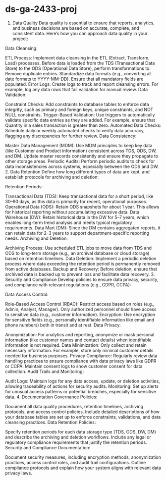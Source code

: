# ds-ga-2433-proj

1. Data Quality
   Data quality is essential to ensure that reports, analytics, and business decisions are based on accurate, complete, and consistent data. Here’s how you can approach data quality in your project:

Data Cleansing:

ETL Process: Implement data cleansing in the ETL (Extract, Transform, Load) processes. Before data is loaded from the TDS (Transactional Data Store) to the ODS (Operational Data Store), perform transformations to:
Remove duplicate entries.
Standardize data formats (e.g., converting all date formats to YYYY-MM-DD).
Ensure that all mandatory fields are populated.
Error Logs: Create logs to track and report cleansing errors. For example, log any data rows that fail validation for manual review.
Data Validation:

Constraint Checks: Add constraints to database tables to enforce data integrity, such as primary and foreign keys, unique constraints, and NOT NULL constraints.
Trigger-Based Validation: Use triggers to automatically validate specific data entries as they are added. For example, ensure that Quantity in a sales transaction is greater than zero.
Automated Data Checks: Schedule daily or weekly automated checks to verify data accuracy, flagging any discrepancies for further review.
Data Consistency:

Master Data Management (MDM): Use MDM principles to keep key data (like Customer and Product information) consistent across TDS, ODS, DW, and DM. Update master records consistently and ensure they propagate to other storage areas.
Periodic Audits: Perform periodic audits to check for data inconsistencies across systems, especially between the ODS and DW. 2. Data Retention
Define how long different types of data are kept, and establish protocols for archiving and deletion:

Retention Periods:

Transactional Data (TDS): Keep transactional data for a short period, like 30–90 days, as this data is primarily for recent, operational purposes.
Operational Data (ODS): Retain ODS snapshots for about 1 year. This allows for historical reporting without accumulating excessive data.
Data Warehouse (DW): Retain historical data in the DW for 5–7 years, which enables long-term trend analysis and meets typical regulatory requirements.
Data Mart (DM): Since the DM contains aggregated reports, it can retain data for 2–3 years to support department-specific reporting needs.
Archiving and Deletion:

Archiving Process: Use scheduled ETL jobs to move data from TDS and ODS to long-term storage (e.g., an archival database or cloud storage) based on retention timelines.
Data Deletion: Implement a periodic deletion process where data exceeding the retention period is permanently removed from active databases.
Backup and Recovery: Before deletion, ensure that archived data is backed up to prevent loss and facilitate data recovery. 3. Security and Compliance
Develop policies to ensure data privacy, security, and compliance with relevant regulations (e.g., GDPR, CCPA):

Data Access Control:

Role-Based Access Control (RBAC): Restrict access based on roles (e.g., Admin, Analyst, Manager). Only authorized personnel should have access to sensitive data (e.g., customer information).
Encryption: Use encryption for sensitive fields (e.g., personally identifiable information like email and phone numbers) both in transit and at rest.
Data Privacy:

Anonymization: For analytics and reporting, anonymize or mask personal information (like customer names and contact details) when identifiable information is not required.
Data Minimization: Only collect and retain necessary information. For example, store only minimal customer details needed for business purposes.
Privacy Compliance: Regularly review data handling practices to ensure compliance with data privacy laws like GDPR or CCPA. Maintain consent logs to show customer consent for data collection.
Audit Trails and Monitoring:

Audit Logs: Maintain logs for any data access, update, or deletion activities, allowing traceability of actions for security audits.
Monitoring: Set up alerts for unusual access patterns or potential breaches, especially for sensitive data. 4. Documentation
Governance Policies:

Document all data quality procedures, retention timelines, archiving protocols, and access control policies.
Include detailed descriptions of how your database tables are set up to enforce constraints, validations, and data cleansing practices.
Data Retention Policies:

Specify retention periods for each data storage type (TDS, ODS, DW, DM) and describe the archiving and deletion workflows.
Include any legal or regulatory compliance requirements that justify the retention periods.
Security and Compliance Documentation:

Document security measures, including encryption methods, anonymization practices, access control roles, and audit trail configurations.
Outline compliance protocols and explain how your system aligns with relevant data privacy laws.
